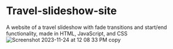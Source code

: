 # Travel-slideshow-site
A website of a travel slideshow with fade transitions and start/end functionality, made in HTML, JavaScript, and CSS
![Screenshot 2023-11-24 at 12 08 33 PM copy](https://github.com/cyberkatrina/Travel-slideshow-site/assets/113384816/86f73d9e-d7f4-4659-b047-8a187a53c5b4)
